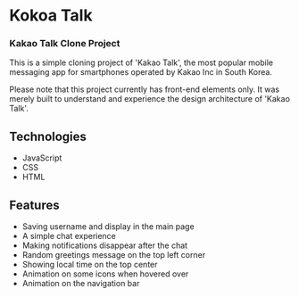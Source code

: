 # Kokoa Talk

### Kakao Talk Clone Project

This is a simple cloning project of 'Kakao Talk', the most popular mobile messaging app for smartphones operated by Kakao Inc in South Korea.

Please note that this project currently has front-end elements only. It was merely built to understand and experience the design architecture of 'Kakao Talk'.

## Technologies

- JavaScript
- CSS
- HTML

## Features

- Saving username and display in the main page
- A simple chat experience
- Making notifications disappear after the chat
- Random greetings message on the top left corner
- Showing local time on the top center
- Animation on some icons when hovered over
- Animation on the navigation bar
